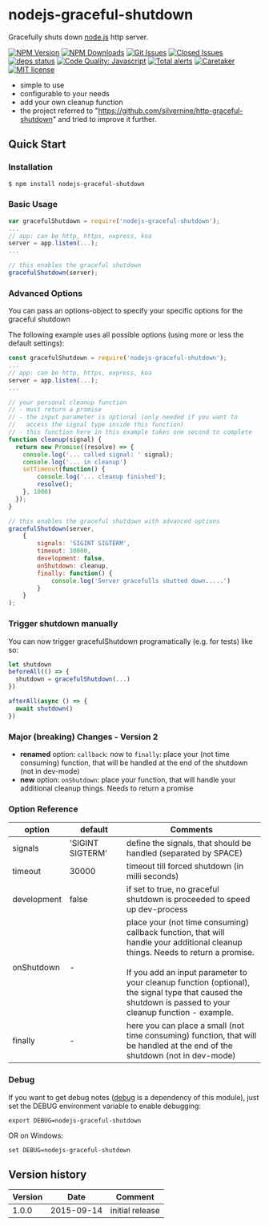 # nodejs-graceful-shutdown

Gracefully shuts down [node.js][nodejs-url] http server.

[![NPM Version][npm-image]][npm-url]
[![NPM Downloads][downloads-image]][downloads-url]
[![Git Issues][issues-img]][issues-url]
[![Closed Issues][closed-issues-img]][closed-issues-url]
[![deps status][daviddm-img]][daviddm-url]
[![Code Quality: Javascript][lgtm-badge]][lgtm-badge-url]
[![Total alerts][lgtm-alerts]][lgtm-alerts-url]
[![Caretaker][caretaker-image]][caretaker-url]
[![MIT license][license-img]][license-url]

- simple to use
- configurable to your needs
- add your own cleanup function
- the project referred to "https://github.com/silvernine/http-graceful-shutdown" and tried to improve it further.

## Quick Start

### Installation

```bash
$ npm install nodejs-graceful-shutdown
```

### Basic Usage

```js
var gracefulShutdown = require('nodejs-graceful-shutdown');
...
// app: can be http, https, express, koa
server = app.listen(...);
...

// this enables the graceful shutdown
gracefulShutdown(server);
```

### Advanced Options

You can pass an options-object to specify your specific options for the graceful shutdown

The following example uses all possible options (using more or less the default settings):

```js
const gracefulShutdown = require('nodejs-graceful-shutdown');
...
// app: can be http, https, express, koa
server = app.listen(...);
...

// your personal cleanup function
// - must return a promise
// - the input parameter is optional (only needed if you want to
//   access the signal type inside this function)
// - this function here in this example takes one second to complete
function cleanup(signal) {
  return new Promise((resolve) => {
	console.log('... called signal: ' signal);
  	console.log('... in cleanup')
  	setTimeout(function() {
  		console.log('... cleanup finished');
  		resolve();
  	}, 1000)
  });
}

// this enables the graceful shutdown with advanced options
gracefulShutdown(server,
	{
		signals: 'SIGINT SIGTERM',
		timeout: 30000,
		development: false,
		onShutdown: cleanup,
		finally: function() {
			console.log('Server gracefulls shutted down.....')
		}
	}
);
```

### Trigger shutdown manually

You can now trigger gracefulShutdown programatically (e.g. for tests) like so:

```js
let shutdown
beforeAll(() => {
  shutdown = gracefulShutdown(...)
})

afterAll(async () => {
  await shutdown()
})
```

### Major (breaking) Changes - Version 2

- **renamed** option: `callback`: now to `finally`: place your (not time consuming) function, that will be handled at the end of the shutdown (not in dev-mode)
- **new** option: `onShutdown`: place your function, that will handle your additional cleanup things. Needs to return a promise

### Option Reference

| option      | default          | Comments                                                                                                                                                                                                                                                                                                 |
| ----------- | ---------------- | -------------------------------------------------------------------------------------------------------------------------------------------------------------------------------------------------------------------------------------------------------------------------------------------------------- |
| signals     | 'SIGINT SIGTERM' | define the signals, that should be handled (separated by SPACE)                                                                                                                                                                                                                                          |
| timeout     | 30000            | timeout till forced shutdown (in milli seconds)                                                                                                                                                                                                                                                          |
| development | false            | if set to true, no graceful shutdown is proceeded to speed up dev-process                                                                                                                                                                                                                                |
| onShutdown  | -                | place your (not time consuming) callback function, that will<br>handle your additional cleanup things. Needs to return a promise.<br><br>If you add an input parameter to your cleanup function (optional),<br>the signal type that caused the shutdown is passed to your<br>cleanup function - example. |
| finally     | -                | here you can place a small (not time consuming) function, that will<br>be handled at the end of the shutdown (not in dev-mode)                                                                                                                                                                           |

### Debug

If you want to get debug notes ([debug][debug-url] is a dependency of this module), just set the DEBUG environment variable to enable
debugging:

```
export DEBUG=nodejs-graceful-shutdown
```

OR on Windows:

```
set DEBUG=nodejs-graceful-shutdown
```

## Version history

| Version | Date       | Comment         |
| ------- | ---------- | --------------- |
| 1.0.0   | 2015-09-14 | initial release |

[npm-image]: https://img.shields.io/npm/v/nodejs-graceful-shutdown.svg?style=flat-square
[npm-url]: https://npmjs.org/package/nodejs-graceful-shutdown
[downloads-image]: https://img.shields.io/npm/dm/nodejs-graceful-shutdown.svg?style=flat-square
[downloads-url]: https://npmjs.org/package/nodejs-graceful-shutdown
[license-url]: https://github.com/silvernine/nodejs-graceful-shutdown/blob/master/LICENSE
[license-img]: https://img.shields.io/badge/license-MIT-blue.svg?style=flat-square
[npmjs-license]: https://img.shields.io/npm/l/nodejs-graceful-shutdown.svg?style=flat-square
[lgtm-badge]: https://img.shields.io/lgtm/grade/javascript/g/silvernine/nodejs-graceful-shutdown.svg?style=flat-square
[lgtm-badge-url]: https://lgtm.com/projects/g/silvernine/nodejs-graceful-shutdown/context:javascript
[lgtm-alerts]: https://img.shields.io/lgtm/alerts/g/silvernine/nodejs-graceful-shutdown.svg?style=flat-square
[lgtm-alerts-url]: https://lgtm.com/projects/g/silvernine/nodejs-graceful-shutdown/alerts
[caretaker-url]: https://github.com/silvernine
[caretaker-image]: https://img.shields.io/badge/caretaker-silvernine-blue.svg?style=flat-square
[nodejs-url]: https://nodejs.org/en/
[express-url]: https://github.com/strongloop/expressjs.com
[koa-url]: https://github.com/koajs/koa
[http-url]: https://nodejs.org/api/http.html
[debug-url]: https://github.com/visionmedia/debug
[daviddm-url]: https://david-dm.org/silvernine/nodejs-graceful-shutdown
[daviddm-img]: https://img.shields.io/david/silvernine/nodejs-graceful-shutdown.svg?style=flat-square
[issues-img]: https://img.shields.io/github/issues/silvernine/nodejs-graceful-shutdown.svg?style=flat-square
[issues-url]: https://github.com/silvernine/nodejs-graceful-shutdown/issues
[closed-issues-img]: https://img.shields.io/github/issues-closed-raw/silvernine/nodejs-graceful-shutdown.svg?style=flat-square
[closed-issues-url]: https://github.com/silvernine/nodejs-graceful-shutdown/issues?q=is%3Aissue+is%3Aclosed
